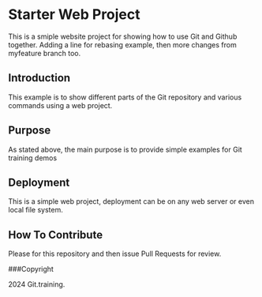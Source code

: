 # Starter Web Project

This is a smiple website project for 
showing how to use Git and Github together.
Adding a line for rebasing example, then more
changes from myfeature branch too.

## Introduction

This example is to show different parts 
of the Git repository and various commands 
using a web project.

## Purpose

As stated above, the main purpose is to 
provide simple examples for Git training 
demos

## Deployment

This is a simple web project, deployment 
can be on any web server or even local 
file system.

## How To Contribute

Please for this repository and then issue Pull Requests for
review.

###Copyright

2024 Git.training.